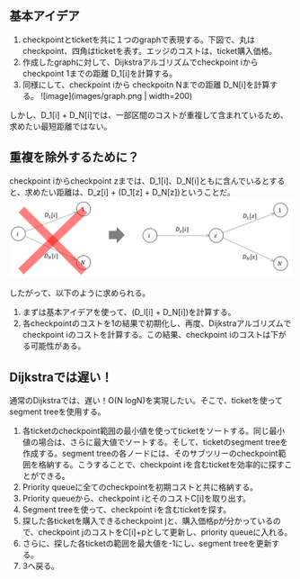 ## 基本アイデア
1. checkpointとticketを共に１つのgraphで表現する。下図で、丸はcheckpoint、四角はticketを表す。エッジのコストは、ticket購入価格。
2. 作成したgraphに対して、Dijkstraアルゴリズムでcheckpoint iからcheckpoint 1までの距離 D_1[i]を計算する。
3. 同様にして、checkpoint iから checkpoitn Nまでの距離 D_N[i]を計算する。
![image](images/graph.png | width=200)


しかし、D_1[i] + D_N[i]では、一部区間のコストが重複して含まれているため、求めたい最短距離ではない。

## 重複を除外するために？
checkpoint iからcheckpoint zまでは、D_1[i]、D_N[i]ともに含んでいるとすると、求めたい距離は、D_z[i] + (D_1[z] + D_N[z])ということだ。
![image](images/distance_to_avoid_duplicates.png)

したがって、以下のように求められる。
1. まずは基本アイデアを使って、(D_l[i] + D_N[i])を計算する。
2. 各checkpointのコストを1の結果で初期化し、再度、Dijkstraアルゴリズムでcheckpoint iのコストを計算する。この結果、checkpoint iのコストは下がる可能性がある。

## Dijkstraでは遅い！
通常のDijkstraでは、遅い！O(N logN)を実現したい。そこで、ticketを使ってsegment treeを使用する。
1. 各ticketのcheckpoint範囲の最小値を使ってticketをソートする。同じ最小値の場合は、さらに最大値でソートする。そして、ticketのsegment treeを作成する。segment treeの各ノードには、そのサブツリーのcheckpoint範囲を格納する。こうすることで、checkpoint iを含むticketを効率的に探すことができる。
2. Priority queueに全てのcheckpointを初期コストと共に格納する。
3. Priority queueから、checkpoint iとそのコストC[i]を取り出す。
4. Segment treeを使って、checkpoint iを含むticketを探す。
5. 探した各ticketを購入できるcheckpoint jと、購入価格pが分かっているので、checkpoint jのコストをC[i]+pとして更新し、priority queueに入れる。
6. さらに、探した各ticketの範囲を最大値を-1にし、segment treeを更新する。
7. 3へ戻る。
